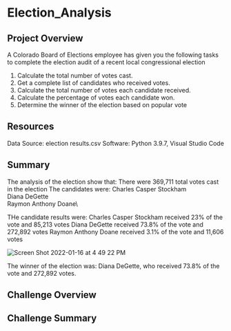 # Election_Analysis

## Project Overview
A Colorado Board of Elections employee has given you the following tasks to complete the
election audit of a recent local congressional election

1. Calculate the total number of votes cast.
2. Get a complete list of candidates who received votes.
3. Calculate the total number of votes each candidate received.
4. Calculate the percentage of votes each candidate won.
5. Determine the winner of the election based on popular vote

## Resources
Data Source: election results.csv
Software: Python 3.9.7, Visual Studio Code

## Summary
The analysis of the election show that:
There were 369,711 total votes cast in the election
The candidates were:
Charles Casper Stockham\
Diana DeGette\
Raymon Anthony Doane\

THe candidate results were:
Charles Casper Stockham received 23% of the vote and 85,213 votes
Diana DeGette received 73.8% of the vote and 272,892 votes
Raymon Anthony Doane received 3.1% of the vote and 11,606 votes

![Screen Shot 2022-01-16 at 4 49 22 PM](https://user-images.githubusercontent.com/94948877/149685121-7f6c1cba-cd79-4185-b3da-3f1d13f62438.png)

The winner of the election was:
Diana DeGette, who received 73.8% of the vote and 272,892 votes.

## Challenge Overview

## Challenge Summary

